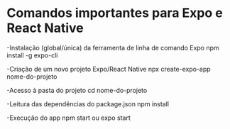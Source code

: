 # Comandos importantes para Expo e React Native

-Instalação (global/única) da ferramenta de linha de comando Expo
npm install -g expo-cli

-Criação de um novo projeto Expo/React Native
npx create-expo-app nome-do-projeto

-Acesso à pasta do projeto
cd nome-do-projeto

-Leitura das dependências do package.json
npm install

-Execução do app
npm start ou expo start

